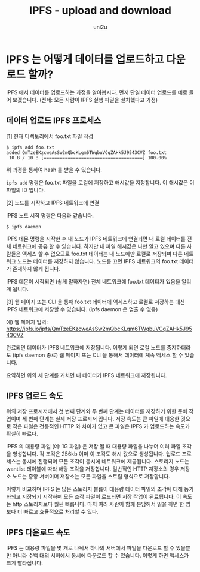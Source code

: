 ﻿---
layout: post
title: "IPFS - upload and download"
categories:
  - IPFS_Review
tags:
  - IPFS_upload_and_download
lang: ko
author: "uni2u"
meta: "Springfield"
---

# IPFS 는 어떻게 데이터를 업로드하고 다운로드 할까?

IPFS 에서 데이터를 업로드하는 과정을 알아봅시다. 먼저 단일 데이터 업로드를 예로 들어 보겠습니다. (전제: 모든 사람이 IPFS 실행 파일을 설치했다고 가정)

## 데이터 업로드 IPFS 프로세스

[1] 현재 디렉토리에서 foo.txt 파일 작성

```
$ ipfs add foo.txt
added QmTzeEKzcweAsSw2mQbcKLgm6TWqbuVCqZAHk5J9543CVZ foo.txt
 10 B / 10 B [=====================================] 100.00%
```

위 과정을 통하여 hash 를 받을 수 있습니다.

`ipfs add` 명령은 foo.txt 파일을 로컬에 저장하고 해시값을 지정합니다. 이 해시값은 이 파일의 ID 입니다.

[2] 노드를 시작하고 IPFS 네트워크에 연결

IPFS 노드 시작 명령은 다음과 같습니다.

```
$ ipfs daemon
```

IPFS 데몬 명령을 시작한 후 내 노드가 IPFS 네트워크에 연결되면 내 로컬 데이터를 전체 네트워크에 공유 할 수 있습니다. 하지만 내 파일 해시값은 나만 알고 있으며 다른 사람들은 액세스 할 수 없으므로 foo.txt 데이터는 내 노드에만 로컬로 저장되며 다른 네트워크 노드는 데이터를 저장하지 않습니다. 노드를 끄면 IPFS 네트워크의 foo.txt 데이터가 존재하지 않게 됩니다.

IPFS 데몬이 시작되면 (쉽게 말하자면) 전체 네트워크에 foo.txt 데이터가 있음을 알리게 됩니다.

[3] 웹 페이지 또는 CLI 을 통해 foo.txt 데이터에 액세스하고 로컬로 저장하는 대신 IPFS 네트워크에 저장할 수 있습니다. (ipfs daemon 은 멈출 수 없음)

예) 웹 페이지 입력: https://ipfs.io/ipfs/QmTzeEKzcweAsSw2mQbcKLgm6TWqbuVCqZAHk5J9543CVZ

완료되면 데이터가 IPFS 네트워크에 저장됩니다. 이렇게 되면 로컬 노드를 중지하더라도 (ipfs daemon 종료) 웹 페이지 또는 CLI 을 통해서 데이터에 계속 액세스 할 수 있습니다.

요약하면 위의 세 단계를 거치면 내 데이터가 IPFS 네트워크에 저장됩니다.

## IPFS 업로드 속도

위의 저장 프로시저에서 첫 번째 단계와 두 번째 단계는 데이터를 저장하기 위한 준비 작업이며 세 번째 단계는 실제 저장 프로시저 입니다. 저장 속도는 큰 파일에 대응한 것으로 작은 파일은 전통적인 HTTP 와 차이가 없고 큰 파일은 IPFS 가 업로드하는 속도가 확실히 빠르다.

IPFS 의 대용량 파일 (예: 1G 파일) 은 저장 될 때 대용량 파일을 나누어 여러 파일 조각을 형성합니다. 각 조각은 256kb 이며 이 조각도 해시 값으로 생성됩니다. 업로드 프로세스는 동시에 진행되며 모든 조각이 동시에 네트워크에 제공됩니다. 스토리지 노드는 wantlist 테이블에 따라 해당 조각을 저장합니다. 일반적인 HTTP 저장소의 경우 저장소 노드는 중앙 서버이며 저장소는 모든 파일을 스트림 형식으로 저장합니다.

이렇게 비교하며 IPFS 는 많은 스토리지 볼륨이 대용량 데이터 파일의 조각에 대해 동기화되고 저장되기 시작하며 모든 조각 파일이 로드되면 저장 작업이 완료됩니다. 이 속도는 http 스토리지보다 훨씬 빠릅니다. 마치 여러 사람이 함께 분담해서 일을 하면 한 명보다 더 빠르고 효율적으로 처리할 수 있다.

## IPFS 다운로드 속도

IPFS 는 대용량 파일을 몇 개로 나눠서 하나의 서버에서 파일을 다운로드 할 수 있을뿐만 아니라 수백 대의 서버에서 동시에 다운로드 할 수 있습니다. 이렇게 하면 액세스가 크게 빨라집니다.

